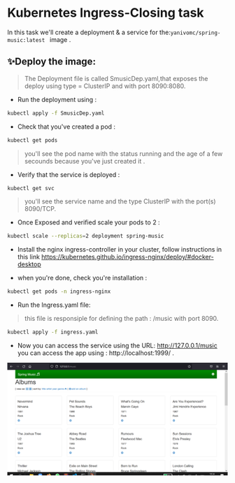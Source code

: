 # Kubernetes Ingress-Closing task

In this task we'll create a deployment & a service for the:`yanivomc/spring-music:latest ` image .




## ✨Deploy the image:

>The Deployment file is called SmusicDep.yaml,that exposes the deploy using type = ClusterIP and with port 8090:8080.

 - Run the deployment using :
```sh
kubectl apply -f SmusicDep.yaml
```
- Check that you've created a pod :
```sh
kubectl get pods 
```
>you'll see the pod name with the status running and the age of a few secounds because you've just created it .

- Verify that the service is deployed :
```sh
kubectl get svc 
```
> you'll see the service name and the type ClusterIP with the port(s) 8090/TCP.

- Once Exposed and verified scale your pods to 2 :
```sh
kubectl scale --replicas=2 deployment spring-music
```
- Install the nginx ingress-controller in your cluster, follow
instructions in this link
https://kubernetes.github.io/ingress-nginx/deploy/#docker-desktop 

- when you're done, check you're installation :
```sh
kubectl get pods -n ingress-nginx
```

- Run the Ingress.yaml file:
>this file is responsiple for defining the path : /music with port 8090.
```sh
kubectl apply -f ingress.yaml
```
- Now you can access the service using the URL: 
http://127.0.0.1/music 
 you can access the app using : http://localhost:1999/  .

![Screenshot](https://github.com/SewarDarawshe/K8s_Ingress_FinalTask/blob/main/4.png)





